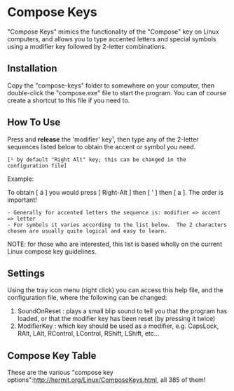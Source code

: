 Compose Keys
============

"Compose Keys" mimics the functionality of the "Compose" key on Linux computers, and allows you to type accented letters and special symbols using a modifier key followed by 2-letter combinations.

Installation
------------

Copy the "compose-keys" folder to somewhere on your computer, then double-click the "compose.exe" file to start the program.  You can of course create a shortcut to this file if you need to.

How To Use
----------

Press and **release** the 'modifier' key¹, then type any of the 2-letter sequences listed below to obtain the accent or symbol you need.

	[¹ by default "Right Alt" key; this can be changed in the configuration file]

Example:

To obtain [ á ] you would press [ Right-Alt ] then [ ' ] then [ a ].  The order is important!

	- Generally for accented letters the sequence is: modifier => accent => letter
	- For symbols it varies according to the list below.  The 2 characters chosen are usually quite logical and easy to learn.

NOTE: for those who are interested, this list is based wholly on the current Linux compose key guidelines.

Settings
--------

Using the tray icon menu (right click) you can access this help file, and the configuration file, where the following can be changed:

1. SoundOnReset : plays a small blip sound to tell you that the program has loaded, or that the modifier key has been reset (by pressing it twice)
2. ModifierKey : which key should be used as a modifier, e.g. CapsLock, RAlt, LAlt, RControl, LControl, RShift, LShift, etc...

Compose Key Table
-----------------

These are the various "compose key options":http://hermit.org/Linux/ComposeKeys.html, all 385 of them!